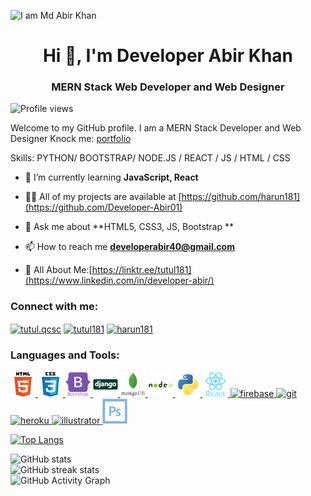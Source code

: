 ![I am Md Abir Khan](https://spectrum.ieee.org/media-library/illustration-of-software-development-in-the-cloud.jpg?id=25591710&width=1240&height=930)


<h1 align="center">Hi 👋, I'm Developer Abir Khan  </h1>
<h3 align="center">MERN Stack Web Developer and Web Designer </h3>

![Profile views](https://gpvc.arturio.dev/Developer-Abir01) 

Welcome to my GitHub profile. I am a MERN Stack Developer and Web Designer
Knock me: [portfolio ](https://developer-abir-khan.netlify.app)

Skills: PYTHON/ BOOTSTRAP/ NODE.JS / REACT / JS / HTML / CSS

- 🌱 I’m currently learning **JavaScript, React**

- 👨‍💻 All of my projects are available at [https://github.com/harun181](https://github.com/Developer-Abir01)

- 💬 Ask me about **HTML5, CSS3, JS, Bootstrap **

- 📫 How to reach me **developerabir40@gmail.com**

- 📄 All About Me:[https://linktr.ee/tutul181](https://www.linkedin.com/in/developer-abir/)

<h3 align="left">Connect with me:</h3>
<p align="left">
<a href="https://www.facebook.com/profile.php?id=100015328387278" target="blank"><img align="center" src="https://raw.githubusercontent.com/rahuldkjain/github-profile-readme-generator/master/src/images/icons/Social/facebook.svg" alt="tutul.qcsc" height="30" width="40" /></a>
<a href="https://twitter.com/MDAbirK03792685" target="blank"><img align="center" src="https://raw.githubusercontent.com/rahuldkjain/github-profile-readme-generator/master/src/images/icons/Social/twitter.svg" alt="tutul181" height="30" width="40" /></a>
<a href="https://www.linkedin.com/in/developer-abir/" target="blank"><img align="center" src="https://raw.githubusercontent.com/rahuldkjain/github-profile-readme-generator/master/src/images/icons/Social/linked-in-alt.svg" alt="harun181" height="30" width="40" /></a> 
</p>

<h3 align="left">Languages and Tools:</h3>
<p align="left"> 
<a href="https://www.w3.org/html/" target="_blank"> <img src="https://raw.githubusercontent.com/devicons/devicon/master/icons/html5/html5-original-wordmark.svg" alt="html5" width="40" height="40"/> </a> 
<a href="https://www.w3schools.com/css/" target="_blank"> <img src="https://raw.githubusercontent.com/devicons/devicon/master/icons/css3/css3-original-wordmark.svg" alt="css3" width="40" height="40"/> </a>
<a href="https://getbootstrap.com" target="_blank"> <img src="https://raw.githubusercontent.com/devicons/devicon/master/icons/bootstrap/bootstrap-plain-wordmark.svg" alt="bootstrap" width="40" height="40"/> </a> 
<a href="https://www.djangoproject.com/" target="_blank"> <img src="https://raw.githubusercontent.com/devicons/devicon/master/icons/django/django-original.svg" alt="django" width="40" height="40"/> </a> 
<a href="https://www.mongodb.com/" target="_blank"> <img src="https://raw.githubusercontent.com/devicons/devicon/master/icons/mongodb/mongodb-original-wordmark.svg" alt="mongodb" width="40" height="40"/> </a> 
<a href="https://nodejs.org" target="_blank"> <img src="https://raw.githubusercontent.com/devicons/devicon/master/icons/nodejs/nodejs-original-wordmark.svg" alt="nodejs" width="40" height="40"/> </a>
<a href="https://www.python.org" target="_blank"> <img src="https://raw.githubusercontent.com/devicons/devicon/master/icons/python/python-original.svg" alt="python" width="40" height="40"/> </a> 
<a href="https://reactjs.org/" target="_blank"> <img src="https://raw.githubusercontent.com/devicons/devicon/master/icons/react/react-original-wordmark.svg" alt="react" width="40" height="40"/> </a> 
<a href="https://firebase.google.com/" target="_blank"> <img src="https://www.vectorlogo.zone/logos/firebase/firebase-icon.svg" alt="firebase" width="40" height="40"/> </a> 
<a href="https://git-scm.com/" target="_blank"> <img src="https://www.vectorlogo.zone/logos/git-scm/git-scm-icon.svg" alt="git" width="40" height="40"/> </a> 
<a href="https://heroku.com" target="_blank"> <img src="https://www.vectorlogo.zone/logos/heroku/heroku-icon.svg" alt="heroku" width="40" height="40"/> </a> 
<a href="https://www.adobe.com/in/products/illustrator.html" target="_blank"> <img src="https://www.vectorlogo.zone/logos/adobe_illustrator/adobe_illustrator-icon.svg" alt="illustrator" width="40" height="40"/> </a> 
<a href="https://www.photoshop.com/en" target="_blank"> <img src="https://raw.githubusercontent.com/devicons/devicon/master/icons/photoshop/photoshop-line.svg" alt="photoshop" width="40" height="40"/> </a> 
</p>

[![Top Langs](https://github-readme-stats.vercel.app/api/top-langs/?username=Developer-Abir01)](https://github.com/anuraghazra/github-readme-stats)

![GitHub stats](https://github-readme-stats.vercel.app/api?username=Developer-Abir01&show_icons=true)  
![GitHub streak stats](https://github-readme-streak-stats.herokuapp.com/?user=Developer-Abir01)  
![GitHub Activity Graph](https://activity-graph.herokuapp.com/graph?username=Developer-Abir01)  
